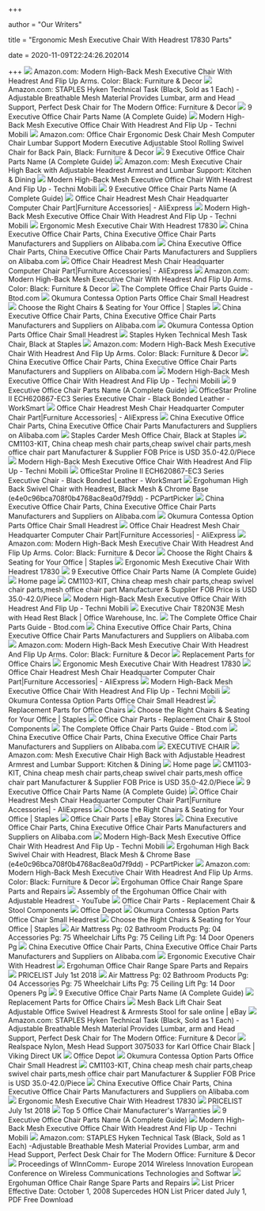 +++
        
author = "Our Writers"
        
title = "Ergonomic Mesh Executive Chair With Headrest 17830 Parts"
        
date = 2020-11-09T22:24:26.202014
        
+++
[ ![](https://images-na.ssl-images-amazon.com/images/I/31FFiZI6elL._AC_.jpg)](https://images-na.ssl-images-amazon.com/images/I/31FFiZI6elL._AC_.jpg) Amazon.com: Modern High-Back Mesh Executive Chair With Headrest And Flip Up  Arms. Color: Black: Furniture & Decor
[ ![](https://images-na.ssl-images-amazon.com/images/I/8189i6pt7aL._AC_SY741_.jpg)](https://images-na.ssl-images-amazon.com/images/I/8189i6pt7aL._AC_SY741_.jpg) Amazon.com: STAPLES Hyken Technical Task (Black, Sold as 1 Each)  -Adjustable Breathable Mesh Material Provides Lumbar, arm and Head Support,  Perfect Desk Chair for The Modern Office: Furniture & Decor
[ ![](https://cdn.autonomous.ai/static/upload/images/new_post/can-you-name-these-executive-office-chair-parts-309-1602745578801.jpg)](https://cdn.autonomous.ai/static/upload/images/new_post/can-you-name-these-executive-office-chair-parts-309-1602745578801.jpg) 9 Executive Office Chair Parts Name (A Complete Guide)
[ ![](https://cdn.shopify.com/s/files/1/2006/5615/products/RTA-80X5-BK-6-EC.jpg?v=1598977222)](https://cdn.shopify.com/s/files/1/2006/5615/products/RTA-80X5-BK-6-EC.jpg?v=1598977222) Modern High-Back Mesh Executive Office Chair With Headrest And Flip Up -  Techni Mobili
[ ![](https://m.media-amazon.com/images/I/61v2Wcz3VpL._AC_UL400_.jpg)](https://m.media-amazon.com/images/I/61v2Wcz3VpL._AC_UL400_.jpg) Amazon.com: Office Chair Ergonomic Desk Chair Mesh Computer Chair Lumbar  Support Modern Executive Adjustable Stool Rolling Swivel Chair for Back  Pain, Black: Furniture & Decor
[ ![](https://cdn.autonomous.ai/static/upload/images/common/upload/20201015/office-chair-part-names-guide_28c6adb147e.jpg)](https://cdn.autonomous.ai/static/upload/images/common/upload/20201015/office-chair-part-names-guide_28c6adb147e.jpg) 9 Executive Office Chair Parts Name (A Complete Guide)
[ ![](https://images-na.ssl-images-amazon.com/images/I/91t26O3vT8L._AC_SY450_.jpg)](https://images-na.ssl-images-amazon.com/images/I/91t26O3vT8L._AC_SY450_.jpg) Amazon.com: Mesh Executive Chair High Back with Adjustable Headrest Armrest  and Lumbar Support: Kitchen & Dining
[ ![](https://cdn.shopify.com/s/files/1/2006/5615/products/RTA-80X5-BK-7-DIM.jpg?v=1584369397)](https://cdn.shopify.com/s/files/1/2006/5615/products/RTA-80X5-BK-7-DIM.jpg?v=1584369397) Modern High-Back Mesh Executive Office Chair With Headrest And Flip Up -  Techni Mobili
[ ![](https://cdn.autonomous.ai/static/upload/images/common/upload/20201014/office-chair-part-name05490e7a17.jpg)](https://cdn.autonomous.ai/static/upload/images/common/upload/20201014/office-chair-part-name05490e7a17.jpg) 9 Executive Office Chair Parts Name (A Complete Guide)
[ ![](https://ae01.alicdn.com/kf/Hac9470d71dff42abb49daf78804cfe1bb/Office-Chair-Headrest-Mesh-Chair-Headquarter-Computer-Chair-Part.jpg_960x960.jpg)](https://ae01.alicdn.com/kf/Hac9470d71dff42abb49daf78804cfe1bb/Office-Chair-Headrest-Mesh-Chair-Headquarter-Computer-Chair-Part.jpg_960x960.jpg) Office Chair Headrest Mesh Chair Headquarter Computer Chair Part|Furniture  Accessories| - AliExpress
[ ![](https://cdn.shopify.com/s/files/1/2006/5615/products/RTA-80X5-BK-5-LS_3409db32-bfd7-437a-a47e-2956e70d13ec.jpg?v=1598977222)](https://cdn.shopify.com/s/files/1/2006/5615/products/RTA-80X5-BK-5-LS_3409db32-bfd7-437a-a47e-2956e70d13ec.jpg?v=1598977222) Modern High-Back Mesh Executive Office Chair With Headrest And Flip Up -  Techni Mobili
[ ![](https://cdn.shopify.com/s/files/1/2006/5615/products/RTA-80X5-BK.1.jpg?v=1584369397)](https://cdn.shopify.com/s/files/1/2006/5615/products/RTA-80X5-BK.1.jpg?v=1584369397) Ergonomic Mesh Executive Chair With Headrest 17830
[ ![](https://s.alicdn.com/@sc01/kf/HTB1erhlQbvpK1RjSZFqq6AXUVXaa.jpg)](https://s.alicdn.com/@sc01/kf/HTB1erhlQbvpK1RjSZFqq6AXUVXaa.jpg) China Executive Office Chair Parts, China Executive Office Chair Parts  Manufacturers and Suppliers on Alibaba.com
[ ![](https://s.alicdn.com/@sc01/kf/HTB1uMsVKNjaK1RjSZFAq6zdLFXaR.jpg)](https://s.alicdn.com/@sc01/kf/HTB1uMsVKNjaK1RjSZFAq6zdLFXaR.jpg) China Executive Office Chair Parts, China Executive Office Chair Parts  Manufacturers and Suppliers on Alibaba.com
[ ![](https://ae01.alicdn.com/kf/H8c869f7f354c43c497601cc64bd640bfB.jpg)](https://ae01.alicdn.com/kf/H8c869f7f354c43c497601cc64bd640bfB.jpg) Office Chair Headrest Mesh Chair Headquarter Computer Chair Part|Furniture  Accessories| - AliExpress
[ ![](https://m.media-amazon.com/images/I/711ExBYNtSL._AC_UL400_.jpg)](https://m.media-amazon.com/images/I/711ExBYNtSL._AC_UL400_.jpg) Amazon.com: Modern High-Back Mesh Executive Chair With Headrest And Flip Up  Arms. Color: Black: Furniture & Decor
[ ![](https://www.btod.com/images/title-bars/New-chair-parts2.jpg)](https://www.btod.com/images/title-bars/New-chair-parts2.jpg) The Complete Office Chair Parts Guide - Btod.com
[ ![](http://images.gamingchairi.com/l-m/contessa-option-parts-office-chair-small-headrest-v-2519773896.jpg)](http://images.gamingchairi.com/l-m/contessa-option-parts-office-chair-small-headrest-v-2519773896.jpg) Okumura Contessa Option Parts Office Chair Small Headrest
[ ![](https://www.staples.com/sbd/cre/products/191006/dg20118/images/office-chairs.png)](https://www.staples.com/sbd/cre/products/191006/dg20118/images/office-chairs.png) Choose the Right Chairs & Seating for Your Office | Staples
[ ![](https://s.alicdn.com/@sc01/kf/HTB1Mq9fanjxK1Rjy0Fn761BaFXa6.png_300x300.jpg)](https://s.alicdn.com/@sc01/kf/HTB1Mq9fanjxK1Rjy0Fn761BaFXa6.png_300x300.jpg) China Executive Office Chair Parts, China Executive Office Chair Parts  Manufacturers and Suppliers on Alibaba.com
[ ![](http://images.gamingchairi.com/contessa-option-parts-office-chair-small-headrest.jpg)](http://images.gamingchairi.com/contessa-option-parts-office-chair-small-headrest.jpg) Okumura Contessa Option Parts Office Chair Small Headrest
[ ![](https://www.staples-3p.com/s7/is/image/Staples/sp42116038_sc7)](https://www.staples-3p.com/s7/is/image/Staples/sp42116038_sc7) Staples Hyken Technical Mesh Task Chair, Black at Staples
[ ![](https://m.media-amazon.com/images/I/71Cds9QLtgL._AC_UL400_.jpg)](https://m.media-amazon.com/images/I/71Cds9QLtgL._AC_UL400_.jpg) Amazon.com: Modern High-Back Mesh Executive Chair With Headrest And Flip Up  Arms. Color: Black: Furniture & Decor
[ ![](https://s.alicdn.com/@sc01/kf/HTB1prfvaq67gK0jSZFHq6y9jVXaB.jpg_300x300.jpg)](https://s.alicdn.com/@sc01/kf/HTB1prfvaq67gK0jSZFHq6y9jVXaB.jpg_300x300.jpg) China Executive Office Chair Parts, China Executive Office Chair Parts  Manufacturers and Suppliers on Alibaba.com
[ ![](https://cdn.shopify.com/s/files/1/2006/5615/products/RTA-1008-BL-6-EC.jpg?v=1585687817)](https://cdn.shopify.com/s/files/1/2006/5615/products/RTA-1008-BL-6-EC.jpg?v=1585687817) Modern High-Back Mesh Executive Office Chair With Headrest And Flip Up -  Techni Mobili
[ ![](https://cdn.autonomous.ai/static/upload/images/common/upload/20201015/office-chair-part-names-guide_949a0c108b1.jpg)](https://cdn.autonomous.ai/static/upload/images/common/upload/20201015/office-chair-part-names-guide_949a0c108b1.jpg) 9 Executive Office Chair Parts Name (A Complete Guide)
[ ![](https://worksmartofs.com/wp-content/uploads/2020/05/ECH620867-EC3.jpg)](https://worksmartofs.com/wp-content/uploads/2020/05/ECH620867-EC3.jpg) OfficeStar Proline II ECH620867-EC3 Series Executive Chair - Black Bonded  Leather - WorkSmart
[ ![](https://ae01.alicdn.com/kf/Hb484b8d54d8c4d6590d05727d3109134f/Office-Chair-Headrest-Mesh-Chair-Headquarter-Computer-Chair-Part.jpg_q50.jpg)](https://ae01.alicdn.com/kf/Hb484b8d54d8c4d6590d05727d3109134f/Office-Chair-Headrest-Mesh-Chair-Headquarter-Computer-Chair-Part.jpg_q50.jpg) Office Chair Headrest Mesh Chair Headquarter Computer Chair Part|Furniture  Accessories| - AliExpress
[ ![](https://s.alicdn.com/@sc01/kf/HTB13ckQaUzrK1RjSspmq6AOdFXaR.jpg)](https://s.alicdn.com/@sc01/kf/HTB13ckQaUzrK1RjSspmq6AOdFXaR.jpg) China Executive Office Chair Parts, China Executive Office Chair Parts  Manufacturers and Suppliers on Alibaba.com
[ ![](https://www.staples-3p.com/s7/is/image/Staples/sp36616892_sc7?wid=512&hei=512)](https://www.staples-3p.com/s7/is/image/Staples/sp36616892_sc7?wid=512&hei=512) Staples Carder Mesh Office Chair, Black at Staples
[ ![](http://newimg.globalmarket.com/PicLib/group2/M00/3A/4E/rBAAaFS4yU2AD5VwAA8B7agsCBE299_l44220.jpg)](http://newimg.globalmarket.com/PicLib/group2/M00/3A/4E/rBAAaFS4yU2AD5VwAA8B7agsCBE299_l44220.jpg) CM1103-KIT, China cheap mesh chair parts,cheap swivel chair parts,mesh  office chair part Manufacturer & Supplier FOB Price is USD 35.0-42.0/Piece
[ ![](https://cdn.shopify.com/s/files/1/2006/5615/products/RTA-1008-BL-7-DIM.jpg?v=1585687817)](https://cdn.shopify.com/s/files/1/2006/5615/products/RTA-1008-BL-7-DIM.jpg?v=1585687817) Modern High-Back Mesh Executive Office Chair With Headrest And Flip Up -  Techni Mobili
[ ![](https://worksmartofs.com/wp-content/uploads/2020/05/ECH620867-EC3-Side.jpg)](https://worksmartofs.com/wp-content/uploads/2020/05/ECH620867-EC3-Side.jpg) OfficeStar Proline II ECH620867-EC3 Series Executive Chair - Black Bonded  Leather - WorkSmart
[ ![](https://images-na.ssl-images-amazon.com/images/I/51J9Mf55rCL.jpg)](https://images-na.ssl-images-amazon.com/images/I/51J9Mf55rCL.jpg) Ergohuman High Back Swivel Chair with Headrest, Black Mesh & Chrome Base  (e4e0c96bca708f0b4768ac8ea0d7f9dd) - PCPartPicker
[ ![](https://s.alicdn.com/@sc01/kf/HTB1QySCepOWBuNjy0Fiq6xFxVXan.jpg)](https://s.alicdn.com/@sc01/kf/HTB1QySCepOWBuNjy0Fiq6xFxVXan.jpg) China Executive Office Chair Parts, China Executive Office Chair Parts  Manufacturers and Suppliers on Alibaba.com
[ ![](http://images.gamingchairi.com/vaya-ergonomic-office-chair-new-free-shipping.jpg)](http://images.gamingchairi.com/vaya-ergonomic-office-chair-new-free-shipping.jpg) Okumura Contessa Option Parts Office Chair Small Headrest
[ ![](https://ae01.alicdn.com/kf/H8eaeb41a74aa4d21bcf0ea743048e424a/Office-Chair-Headrest-Mesh-Chair-Headquarter-Computer-Chair-Part.jpg_q50.jpg)](https://ae01.alicdn.com/kf/H8eaeb41a74aa4d21bcf0ea743048e424a/Office-Chair-Headrest-Mesh-Chair-Headquarter-Computer-Chair-Part.jpg_q50.jpg) Office Chair Headrest Mesh Chair Headquarter Computer Chair Part|Furniture  Accessories| - AliExpress
[ ![](https://m.media-amazon.com/images/I/71RYzheWI8L._AC_UL400_.jpg)](https://m.media-amazon.com/images/I/71RYzheWI8L._AC_UL400_.jpg) Amazon.com: Modern High-Back Mesh Executive Chair With Headrest And Flip Up  Arms. Color: Black: Furniture & Decor
[ ![](https://www.staples.com/sbd/cre/products/191006/dg20118/images/conference-chairs.png)](https://www.staples.com/sbd/cre/products/191006/dg20118/images/conference-chairs.png) Choose the Right Chairs & Seating for Your Office | Staples
[ ![](https://images.homedepot-static.com/productImages/30963881-3542-40bb-a166-ca5744cf0e00/svn/silver-grey-techni-mobili-office-chairs-rta-80x5-sg-c3_600.jpg)](https://images.homedepot-static.com/productImages/30963881-3542-40bb-a166-ca5744cf0e00/svn/silver-grey-techni-mobili-office-chairs-rta-80x5-sg-c3_600.jpg) Ergonomic Mesh Executive Chair With Headrest 17830
[ ![](https://cdn.autonomous.ai/static/upload/images/common/upload/20201015/office-chair-part-names-guide_4d8a9a13426.jpg)](https://cdn.autonomous.ai/static/upload/images/common/upload/20201015/office-chair-part-names-guide_4d8a9a13426.jpg) 9 Executive Office Chair Parts Name (A Complete Guide)
[ ![](https://www.trueinnovations.com/media/wysiwyg/featured.jpg)](https://www.trueinnovations.com/media/wysiwyg/featured.jpg) Home page
[ ![](http://sc01.alicdn.com/kf/HTB1wBM8JpXXXXXzXpXXq6xXFXXXP/201683326/HTB1wBM8JpXXXXXzXpXXq6xXFXXXP.jpg)](http://sc01.alicdn.com/kf/HTB1wBM8JpXXXXXzXpXXq6xXFXXXP/201683326/HTB1wBM8JpXXXXXzXpXXq6xXFXXXP.jpg) CM1103-KIT, China cheap mesh chair parts,cheap swivel chair parts,mesh  office chair part Manufacturer & Supplier FOB Price is USD 35.0-42.0/Piece
[ ![](https://cdn.shopify.com/s/files/1/2006/5615/products/RTA-1008-BL-8.jpg?v=1585687817)](https://cdn.shopify.com/s/files/1/2006/5615/products/RTA-1008-BL-8.jpg?v=1585687817) Modern High-Back Mesh Executive Office Chair With Headrest And Flip Up -  Techni Mobili
[ ![](https://www.officewarehouse.com.ph/__resources/_web_data_/products/products/images/5185.jpg)](https://www.officewarehouse.com.ph/__resources/_web_data_/products/products/images/5185.jpg) Executive Chair T820N3E Mesh with Head Rest Black | Office Warehouse, Inc.
[ ![](https://www.btod.com/blog/wp-content/uploads/2015/02/New-arm-pad-300x202.jpg)](https://www.btod.com/blog/wp-content/uploads/2015/02/New-arm-pad-300x202.jpg) The Complete Office Chair Parts Guide - Btod.com
[ ![](https://s.alicdn.com/@sc01/kf/H30782f119ed54bacb1bfd607dd0dc4baS.jpg_300x300.jpg)](https://s.alicdn.com/@sc01/kf/H30782f119ed54bacb1bfd607dd0dc4baS.jpg_300x300.jpg) China Executive Office Chair Parts, China Executive Office Chair Parts  Manufacturers and Suppliers on Alibaba.com
[ ![](https://m.media-amazon.com/images/I/81ZpN1bqAqL._AC_UL400_.jpg)](https://m.media-amazon.com/images/I/81ZpN1bqAqL._AC_UL400_.jpg) Amazon.com: Modern High-Back Mesh Executive Chair With Headrest And Flip Up  Arms. Color: Black: Furniture & Decor
[ ![](https://cdn11.bigcommerce.com/s-8fb2b/images/stencil/500x659/products/594/1363/lifeBack__75402.1497999279.jpg?c=2)](https://cdn11.bigcommerce.com/s-8fb2b/images/stencil/500x659/products/594/1363/lifeBack__75402.1497999279.jpg?c=2) Replacement Parts for Office Chairs
[ ![](https://www.btod.com/blog/wp-content/uploads/2015/02/New-headrest-300x230.jpg)](https://www.btod.com/blog/wp-content/uploads/2015/02/New-headrest-300x230.jpg) Ergonomic Mesh Executive Chair With Headrest 17830
[ ![](https://ae01.alicdn.com/kf/Hd0d3505573e24cf5ae185f3ce5f01fa5Y.jpg_q50.jpg)](https://ae01.alicdn.com/kf/Hd0d3505573e24cf5ae185f3ce5f01fa5Y.jpg_q50.jpg) Office Chair Headrest Mesh Chair Headquarter Computer Chair Part|Furniture  Accessories| - AliExpress
[ ![](https://cdn.shopify.com/s/files/1/2006/5615/products/RTA-1008-BL-5-LS_00803c98-5954-44bb-81d4-ba396e3212b9.jpg?v=1585687817)](https://cdn.shopify.com/s/files/1/2006/5615/products/RTA-1008-BL-5-LS_00803c98-5954-44bb-81d4-ba396e3212b9.jpg?v=1585687817) Modern High-Back Mesh Executive Office Chair With Headrest And Flip Up -  Techni Mobili
[ ![](http://images.gamingchairi.com/contessa-office-chair.jpg)](http://images.gamingchairi.com/contessa-office-chair.jpg) Okumura Contessa Option Parts Office Chair Small Headrest
[ ![](https://cdn11.bigcommerce.com/s-8fb2b/images/stencil/500x659/products/496/1428/replacement-chair-legs-with-casters__56947.1512930571.jpg?c=2)](https://cdn11.bigcommerce.com/s-8fb2b/images/stencil/500x659/products/496/1428/replacement-chair-legs-with-casters__56947.1512930571.jpg?c=2) Replacement Parts for Office Chairs
[ ![](https://www.staples.com/sbd/cre/products/191006/dg20118/images/ergonomic-chairs.png)](https://www.staples.com/sbd/cre/products/191006/dg20118/images/ergonomic-chairs.png) Choose the Right Chairs & Seating for Your Office | Staples
[ ![](https://cdn10.bigcommerce.com/s-iht7sjnk/products/479/images/1077/S2979-HD_w_dims__00767.1495811366.190.250.jpg?c=2)](https://cdn10.bigcommerce.com/s-iht7sjnk/products/479/images/1077/S2979-HD_w_dims__00767.1495811366.190.250.jpg?c=2) Office Chair Parts - Replacement Chair & Stool Components
[ ![](https://www.btod.com/blog/wp-content/uploads/2015/02/New-lumbar-300x226.jpg)](https://www.btod.com/blog/wp-content/uploads/2015/02/New-lumbar-300x226.jpg) The Complete Office Chair Parts Guide - Btod.com
[ ![](https://s.alicdn.com/@sc01/kf/UTB88F2eIJoSdeJk43Owq6ya4XXaT.jpg)](https://s.alicdn.com/@sc01/kf/UTB88F2eIJoSdeJk43Owq6ya4XXaT.jpg) China Executive Office Chair Parts, China Executive Office Chair Parts  Manufacturers and Suppliers on Alibaba.com
[ ![](x-raw-image:///2144744251e5cc1100af55ae9204409467e0abac09fb5466f0ab0698eaed2b26)](x-raw-image:///2144744251e5cc1100af55ae9204409467e0abac09fb5466f0ab0698eaed2b26) EXECUTIVE CHAIR
[ ![](https://images-na.ssl-images-amazon.com/images/I/81opWx1Fd5L._AC_SY450_.jpg)](https://images-na.ssl-images-amazon.com/images/I/81opWx1Fd5L._AC_SY450_.jpg) Amazon.com: Mesh Executive Chair High Back with Adjustable Headrest Armrest  and Lumbar Support: Kitchen & Dining
[ ![](https://www.trueinnovations.com/media/slider/image_tablet/office.jpg)](https://www.trueinnovations.com/media/slider/image_tablet/office.jpg) Home page
[ ![](http://sc01.alicdn.com/kf/HTB1kt3NJpXXXXcbXVXXq6xXFXXXZ/201683326/HTB1kt3NJpXXXXcbXVXXq6xXFXXXZ.jpg)](http://sc01.alicdn.com/kf/HTB1kt3NJpXXXXcbXVXXq6xXFXXXZ/201683326/HTB1kt3NJpXXXXcbXVXXq6xXFXXXZ.jpg) CM1103-KIT, China cheap mesh chair parts,cheap swivel chair parts,mesh  office chair part Manufacturer & Supplier FOB Price is USD 35.0-42.0/Piece
[ ![](https://cdn.autonomous.ai/static/upload/images/common/upload/20201015/office-chair-part-names-guide_6c4d12ce007.jpg)](https://cdn.autonomous.ai/static/upload/images/common/upload/20201015/office-chair-part-names-guide_6c4d12ce007.jpg) 9 Executive Office Chair Parts Name (A Complete Guide)
[ ![](https://ae01.alicdn.com/kf/H8143528088b44ae3b2c5aaf61db92eceZ.jpg_q50.jpg)](https://ae01.alicdn.com/kf/H8143528088b44ae3b2c5aaf61db92eceZ.jpg_q50.jpg) Office Chair Headrest Mesh Chair Headquarter Computer Chair Part|Furniture  Accessories| - AliExpress
[ ![](https://www.staples.com/sbd/cre/products/191006/dg20118/images/tall-chairs.png)](https://www.staples.com/sbd/cre/products/191006/dg20118/images/tall-chairs.png) Choose the Right Chairs & Seating for Your Office | Staples
[ ![](https://i.ebayimg.com/thumbs/images/g/giMAAOSwfdVfNawD/s-l225.jpg)](https://i.ebayimg.com/thumbs/images/g/giMAAOSwfdVfNawD/s-l225.jpg) Office Chair Parts | eBay Stores
[ ![](https://s.alicdn.com/@sc01/kf/HTB1a11WaNn1gK0jSZKP760vUXXa3.png)](https://s.alicdn.com/@sc01/kf/HTB1a11WaNn1gK0jSZKP760vUXXa3.png) China Executive Office Chair Parts, China Executive Office Chair Parts  Manufacturers and Suppliers on Alibaba.com
[ ![](https://cdn.shopify.com/s/files/1/2006/5615/products/RTA-1010-BK-5-LS.jpg?v=1583766142)](https://cdn.shopify.com/s/files/1/2006/5615/products/RTA-1010-BK-5-LS.jpg?v=1583766142) Modern High-Back Mesh Executive Office Chair With Headrest And Flip Up -  Techni Mobili
[ ![](https://images-na.ssl-images-amazon.com/images/I/41ZesznDNaL.jpg)](https://images-na.ssl-images-amazon.com/images/I/41ZesznDNaL.jpg) Ergohuman High Back Swivel Chair with Headrest, Black Mesh & Chrome Base  (e4e0c96bca708f0b4768ac8ea0d7f9dd) - PCPartPicker
[ ![](https://m.media-amazon.com/images/I/91uwXJhJUdL._AC_UL400_.jpg)](https://m.media-amazon.com/images/I/91uwXJhJUdL._AC_UL400_.jpg) Amazon.com: Modern High-Back Mesh Executive Chair With Headrest And Flip Up  Arms. Color: Black: Furniture & Decor
[ ![](https://www.ergohuman.net/images/marketing/Mirus-office-chair-with-leg-rest.jpg)](https://www.ergohuman.net/images/marketing/Mirus-office-chair-with-leg-rest.jpg) Ergohuman Office Chair Range Spare Parts and Repairs
[ ![](https://i.ytimg.com/vi/q_fDKmipOaQ/maxresdefault.jpg)](https://i.ytimg.com/vi/q_fDKmipOaQ/maxresdefault.jpg) Assembly of the Ergohuman Office Chair with Adjustable Headrest - YouTube
[ ![](https://cdn10.bigcommerce.com/s-iht7sjnk/products/535/images/1389/S3803_Kit_with_Mech__94747.1560988966.190.250.jpg?c=2)](https://cdn10.bigcommerce.com/s-iht7sjnk/products/535/images/1389/S3803_Kit_with_Mech__94747.1560988966.190.250.jpg?c=2) Office Chair Parts - Replacement Chair & Stool Components
[ ![](https://media.officedepot.com/image/upload/b_rgb:FFFFFF,c_pad,dpr_1.0,f_auto,h_1333,q_auto,w_1000/c_pad,h_1333,w_1000/v1/products/301437/301437_p_9636_center?pgw=1&pgwact=1)](https://media.officedepot.com/image/upload/b_rgb:FFFFFF,c_pad,dpr_1.0,f_auto,h_1333,q_auto,w_1000/c_pad,h_1333,w_1000/v1/products/301437/301437_p_9636_center?pgw=1&pgwact=1) Office Depot
[ ![](http://images.gamingchairi.com/l-m/contessa-option-parts-office-chair-small-headrest-v-2894624037.jpg)](http://images.gamingchairi.com/l-m/contessa-option-parts-office-chair-small-headrest-v-2894624037.jpg) Okumura Contessa Option Parts Office Chair Small Headrest
[ ![](https://www.staples.com/sbd/cre/products/191006/dg20118/images/gaming-chairs-2.jpg)](https://www.staples.com/sbd/cre/products/191006/dg20118/images/gaming-chairs-2.jpg) Choose the Right Chairs & Seating for Your Office | Staples
[ ![](x-raw-image:///c0685eb5abf756c9021327b85398fa66d9da4db10af78dbcfbaa7464219429e7)](x-raw-image:///c0685eb5abf756c9021327b85398fa66d9da4db10af78dbcfbaa7464219429e7) Air Mattress Pg: 02 Bathroom Products Pg: 04 Accessories Pg: 75 Wheelchair  Lifts Pg: 75 Ceiling Lift Pg: 14 Door Openers Pg
[ ![](https://s.alicdn.com/@sc01/kf/HTB1NoCuFqmWBuNjy1Xaq6xCbXXaW.jpg)](https://s.alicdn.com/@sc01/kf/HTB1NoCuFqmWBuNjy1Xaq6xCbXXaW.jpg) China Executive Office Chair Parts, China Executive Office Chair Parts  Manufacturers and Suppliers on Alibaba.com
[ ![](https://target.scene7.com/is/image/Target/GUEST_a7077fc7-93fe-4f89-befc-b3fb9560cf64?wid=488&hei=488&fmt=pjpeg)](https://target.scene7.com/is/image/Target/GUEST_a7077fc7-93fe-4f89-befc-b3fb9560cf64?wid=488&hei=488&fmt=pjpeg) Ergonomic Executive Chair With Headrest
[ ![](https://www.ergohuman.net/images/marketing/mirus-mesh-office-chair-white-frame.jpg)](https://www.ergohuman.net/images/marketing/mirus-mesh-office-chair-white-frame.jpg) Ergohuman Office Chair Range Spare Parts and Repairs
[ ![](x-raw-image:///7a5a9e19a2ce839af3d5d924391977e195dcd08531aa6b1911ce174297c6f7f6)](x-raw-image:///7a5a9e19a2ce839af3d5d924391977e195dcd08531aa6b1911ce174297c6f7f6) PRICELIST July 1st 2018
[ ![](x-raw-image:///2c4a4a9b757dd1c5adb81d75d59188f652d36dc96d0815e455230ad1ba8accdd)](x-raw-image:///2c4a4a9b757dd1c5adb81d75d59188f652d36dc96d0815e455230ad1ba8accdd) Air Mattress Pg: 02 Bathroom Products Pg: 04 Accessories Pg: 75 Wheelchair  Lifts Pg: 75 Ceiling Lift Pg: 14 Door Openers Pg
[ ![](https://cdn.autonomous.ai/static/public/images/HOMEPAGE_SEO.jpg)](https://cdn.autonomous.ai/static/public/images/HOMEPAGE_SEO.jpg) 9 Executive Office Chair Parts Name (A Complete Guide)
[ ![](https://cdn11.bigcommerce.com/s-8fb2b/images/stencil/500x659/products/62/1571/replacement-office-chair-soft-wheels__05926.1549415427.gif?c=2)](https://cdn11.bigcommerce.com/s-8fb2b/images/stencil/500x659/products/62/1571/replacement-office-chair-soft-wheels__05926.1549415427.gif?c=2) Replacement Parts for Office Chairs
[ ![](https://i.ebayimg.com/images/g/J~QAAOSwk5pfF9Ni/s-l225.jpg)](https://i.ebayimg.com/images/g/J~QAAOSwk5pfF9Ni/s-l225.jpg) Mesh Back Lift Chair Seat Adjustable Office Swivel Headrest & Armrests  Stool for sale online | eBay
[ ![](https://images-na.ssl-images-amazon.com/images/I/91RuO1OBRFL._AC_SY550_.jpg)](https://images-na.ssl-images-amazon.com/images/I/91RuO1OBRFL._AC_SY550_.jpg) Amazon.com: STAPLES Hyken Technical Task (Black, Sold as 1 Each)  -Adjustable Breathable Mesh Material Provides Lumbar, arm and Head Support,  Perfect Desk Chair for The Modern Office: Furniture & Decor
[ ![](https://static.viking-direct.co.uk/is/image/odeu13/3075033)](https://static.viking-direct.co.uk/is/image/odeu13/3075033) Realspace Nylon, Mesh Head Support 3075033 for Karl Office Chair Black |  Viking Direct UK
[ ![](https://media.officedepot.com/image/upload/b_rgb:FFFFFF,c_pad,dpr_1.0,f_auto,h_533,q_auto,w_400/c_pad,h_533,w_400/v1/products/301437/301437_o02_9636_right?pgw=1)](https://media.officedepot.com/image/upload/b_rgb:FFFFFF,c_pad,dpr_1.0,f_auto,h_533,q_auto,w_400/c_pad,h_533,w_400/v1/products/301437/301437_o02_9636_right?pgw=1) Office Depot
[ ![](http://images.gamingchairi.com/l-m/contessa-option-parts-office-chair-small-headrest-v-1923003313.jpg)](http://images.gamingchairi.com/l-m/contessa-option-parts-office-chair-small-headrest-v-1923003313.jpg) Okumura Contessa Option Parts Office Chair Small Headrest
[ ![](http://newimg.globalmarket.com/PicLib/group1/M00/3C/FE/rBAAaFTKEYSAKEqPAAEbsCjGMB0457_l44220.jpg)](http://newimg.globalmarket.com/PicLib/group1/M00/3C/FE/rBAAaFTKEYSAKEqPAAEbsCjGMB0457_l44220.jpg) CM1103-KIT, China cheap mesh chair parts,cheap swivel chair parts,mesh  office chair part Manufacturer & Supplier FOB Price is USD 35.0-42.0/Piece
[ ![](https://s.alicdn.com/@sc01/kf/HTB1lb6mdyAnBKNjSZFvq6yTKXXaH.jpg_300x300.jpg)](https://s.alicdn.com/@sc01/kf/HTB1lb6mdyAnBKNjSZFvq6yTKXXaH.jpg_300x300.jpg) China Executive Office Chair Parts, China Executive Office Chair Parts  Manufacturers and Suppliers on Alibaba.com
[ ![](https://media.cymaxstores.com/Images/3679/1838929-M.jpg)](https://media.cymaxstores.com/Images/3679/1838929-M.jpg) Ergonomic Mesh Executive Chair With Headrest 17830
[ ![](x-raw-image:///de4467a253de49748837ef0fca45d3d9d7f57c3296332f2d0ce4c2a13583bad2)](x-raw-image:///de4467a253de49748837ef0fca45d3d9d7f57c3296332f2d0ce4c2a13583bad2) PRICELIST July 1st 2018
[ ![](https://www.btod.com/blog/wp-content/uploads/2017/02/5-best-office-chair-warranties.jpg)](https://www.btod.com/blog/wp-content/uploads/2017/02/5-best-office-chair-warranties.jpg) Top 5 Office Chair Manufacturer's Warranties
[ ![](https://cdn.autonomous.ai/static/upload/images/common/upload/20201015/office-chair-part-names-guide_36f483f5048.jpg)](https://cdn.autonomous.ai/static/upload/images/common/upload/20201015/office-chair-part-names-guide_36f483f5048.jpg) 9 Executive Office Chair Parts Name (A Complete Guide)
[ ![](https://i.ytimg.com/vi/zg2J85uEJP4/hqdefault.jpg)](https://i.ytimg.com/vi/zg2J85uEJP4/hqdefault.jpg) Modern High-Back Mesh Executive Office Chair With Headrest And Flip Up -  Techni Mobili
[ ![](https://m.media-amazon.com/images/I/81Y+DkDc1lL._AC_UL400_.jpg)](https://m.media-amazon.com/images/I/81Y+DkDc1lL._AC_UL400_.jpg) Amazon.com: STAPLES Hyken Technical Task (Black, Sold as 1 Each)  -Adjustable Breathable Mesh Material Provides Lumbar, arm and Head Support,  Perfect Desk Chair for The Modern Office: Furniture & Decor
[ ![](x-raw-image:///d8d8800e598c6376e40bdfd2b8b16562edd9ded2a043640562a724cc5cea5a5e)](x-raw-image:///d8d8800e598c6376e40bdfd2b8b16562edd9ded2a043640562a724cc5cea5a5e) Proceedings of WInnComm- Europe 2014 Wireless Innovation European  Conference on Wireless Communications Technologies and Softwar
[ ![](https://www.ergohuman.net/media/catalog/product/cache/1/small_image/200x/9df78eab33525d08d6e5fb8d27136e95/g/e/genidia-chair-white-frame-hr_1.jpg)](https://www.ergohuman.net/media/catalog/product/cache/1/small_image/200x/9df78eab33525d08d6e5fb8d27136e95/g/e/genidia-chair-white-frame-hr_1.jpg) Ergohuman Office Chair Range Spare Parts and Repairs
[ ![](https://autodocbox.com/docs-images/78/76824243/images/372-0.jpg)](https://autodocbox.com/docs-images/78/76824243/images/372-0.jpg) List Pricer Effective Date: October 1, 2008 Supercedes HON List Pricer  dated July 1, PDF Free Download
